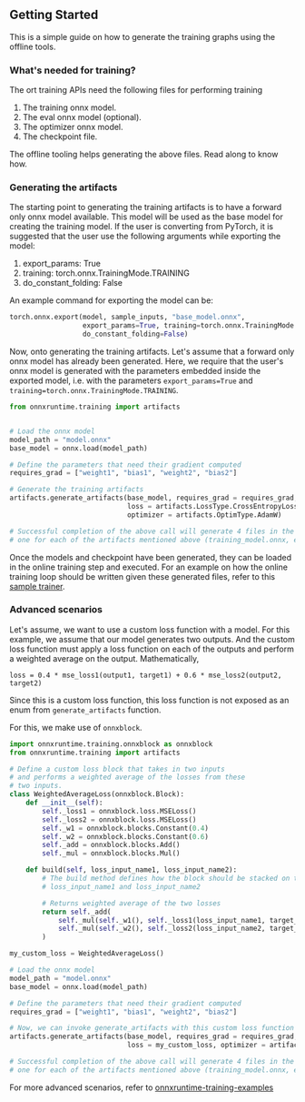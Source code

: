 ## Getting Started

This is a simple guide on how to generate the training graphs using the offline tools.

### What's needed for training?
The ort training APIs need the following files for performing training
1. The training onnx model.
2. The eval onnx model (optional).
3. The optimizer onnx model.
4. The checkpoint file.

The offline tooling helps generating the above files. Read along to know how.

### Generating the artifacts

The starting point to generating the training artifacts is to have a forward only onnx model available. This model will be used as the base model for creating the training model. If the user is converting from PyTorch, it is suggested that the user use the following arguments while exporting the model:
1. export_params: True
2. training: torch.onnx.TrainingMode.TRAINING
3. do_constant_folding: False

An example command for exporting the model can be:

```py
torch.onnx.export(model, sample_inputs, "base_model.onnx",
                  export_params=True, training=torch.onnx.TrainingMode.TRAINING,
                  do_constant_folding=False)
```

Now, onto generating the training artifacts. Let's assume that a forward only onnx model has already been generated. Here, we require that the user's onnx model is generated with the parameters embedded inside the exported model, i.e. with the parameters `export_params=True` and `training=torch.onnx.TrainingMode.TRAINING`.

```py
from onnxruntime.training import artifacts


# Load the onnx model
model_path = "model.onnx"
base_model = onnx.load(model_path)

# Define the parameters that need their gradient computed
requires_grad = ["weight1", "bias1", "weight2", "bias2"]

# Generate the training artifacts
artifacts.generate_artifacts(base_model, requires_grad = requires_grad,
                             loss = artifacts.LossType.CrossEntropyLoss,
                             optimizer = artifacts.OptimType.AdamW)

# Successful completion of the above call will generate 4 files in the current working directory,
# one for each of the artifacts mentioned above (training_model.onnx, eval_model.onnx, checkpoint, optimizer_model.onnx)
```

Once the models and checkpoint have been generated, they can be loaded in the online training step and executed.
For an example on how the online training loop should be written given these generated files, refer to this
[sample trainer](https://github.com/microsoft/onnxruntime/blob/main/orttraining/orttraining/test/training_api/trainer/trainer.cc).

### Advanced scenarios

Let's assume, we want to use a custom loss function with a model. For this example, we assume that our model generates
two outputs. And the custom loss function must apply a loss function on each of the outputs and perform a weighted average
on the output. Mathematically,

```
loss = 0.4 * mse_loss1(output1, target1) + 0.6 * mse_loss2(output2, target2)
```

Since this is a custom loss function, this loss function is not exposed as an enum from `generate_artifacts` function.

For this, we make use of `onnxblock`.

```py
import onnxruntime.training.onnxblock as onnxblock
from onnxruntime.training import artifacts

# Define a custom loss block that takes in two inputs
# and performs a weighted average of the losses from these
# two inputs.
class WeightedAverageLoss(onnxblock.Block):
    def __init__(self):
        self._loss1 = onnxblock.loss.MSELoss()
        self._loss2 = onnxblock.loss.MSELoss()
        self._w1 = onnxblock.blocks.Constant(0.4)
        self._w2 = onnxblock.blocks.Constant(0.6)
        self._add = onnxblock.blocks.Add()
        self._mul = onnxblock.blocks.Mul()

    def build(self, loss_input_name1, loss_input_name2):
        # The build method defines how the block should be stacked on top of
        # loss_input_name1 and loss_input_name2

        # Returns weighted average of the two losses
        return self._add(
            self._mul(self._w1(), self._loss1(loss_input_name1, target_name="target1")),
            self._mul(self._w2(), self._loss2(loss_input_name2, target_name="target2"))
        )

my_custom_loss = WeightedAverageLoss()

# Load the onnx model
model_path = "model.onnx"
base_model = onnx.load(model_path)

# Define the parameters that need their gradient computed
requires_grad = ["weight1", "bias1", "weight2", "bias2"]

# Now, we can invoke generate_artifacts with this custom loss function
artifacts.generate_artifacts(base_model, requires_grad = requires_grad,
                             loss = my_custom_loss, optimizer = artifacts.OptimType.AdamW)

# Successful completion of the above call will generate 4 files in the current working directory,
# one for each of the artifacts mentioned above (training_model.onnx, eval_model.onnx, checkpoint, optimizer_model.onnx)
```

For more advanced scenarios, refer to [onnxruntime-training-examples](https://github.com/microsoft/onnxruntime-training-examples)
